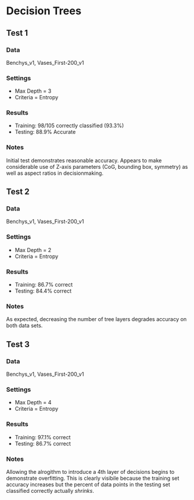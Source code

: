 # Decision Trees

## Test 1
### Data
Benchys_v1, Vases_First-200_v1
### Settings
* Max Depth = 3
* Criteria = Entropy
### Results
* Training: 98/105 correctly classified (93.3%)
* Testing: 88.9% Accurate
### Notes
Initial test demonstrates reasonable accuracy.  Appears to make considerable use of Z-axis parameters (CoG, bounding box, symmetry) as well as aspect ratios in decisionmaking.

## Test 2
### Data
Benchys_v1, Vases_First-200_v1
### Settings
* Max Depth = 2
* Criteria = Entropy
### Results
* Training: 86.7% correct
* Testing: 84.4% correct
### Notes
As expected, decreasing the number of tree layers degrades accuracy on both data sets.

## Test 3
### Data
Benchys_v1, Vases_First-200_v1
### Settings
* Max Depth = 4
* Criteria = Entropy
### Results
* Training: 97.1% correct
* Testing: 86.7% correct
### Notes
Allowing the alrogithm to introduce a 4th layer of decisions begins to demonstrate overfitting.  This is clearly visibile because the training set accuracy increases but the percent of data points in the testing set classified correctly actually _shrinks_.